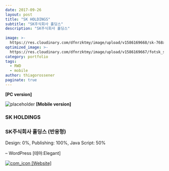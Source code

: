 ```yaml
---
date: 2017-09-26
layout: post
title: "SK HOLDINGS"
subtitle: "SK주식회사 홀딩스"
description: "SK주식회사 홀딩스"
  
image: >-
  https://res.cloudinary.com/dfnrzktmy/image/upload/v1586169668/sk-768x580_ntuvpf.jpg
optimized_image: >-
  https://res.cloudinary.com/dfnrzktmy/image/upload/v1586169667/fotsk_sum-400x260_fwfrb0.png
category: portfolio
tags: 
  - RWD
  - mobile
author: thiagorossener
paginate: true
---
```

<strong>[PC version]</strong>

![placeholder](https://res.cloudinary.com/dfnrzktmy/image/upload/v1586169668/sk_rwd-400x749_zw4ctm.jpg "SK HOLDINGS Mobile image")
<strong>[Mobile version]</strong>

### SK HOLDINGS

### SK주식회사 홀딩스 (반응형)

Design: 0%, Publishing: 100%, Java Script: 50%

– WordPress [테마:Elegant]

<a href="http://hwalan0411.dothome.co.kr/portfolio-item/sk/" target="_blank">
<img src="https://res.cloudinary.com/dfnrzktmy/image/upload/v1586177444/com_icon-150x129_r9kppl.png" alt="com_icon" class="site_icon">
[Website]
</a>